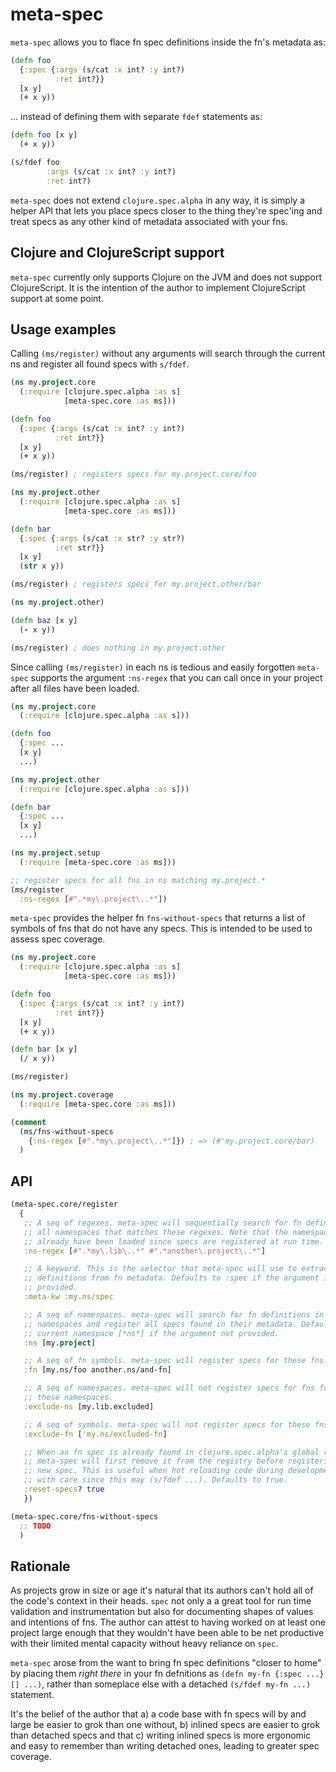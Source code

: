 # meta-spec

`meta-spec` allows you to flace fn spec definitions inside the fn's metadata as:

```clj
(defn foo
  {:spec {:args (s/cat :x int? :y int?)
          :ret int?}}
  [x y]
  (+ x y))
```

... instead of defining them with separate `fdef` statements as:

```clj
(defn foo [x y]
  (+ x y))

(s/fdef foo
        :args (s/cat :x int? :y int?)
        :ret int?)
```

`meta-spec` does not extend `clojure.spec.alpha` in any way, it is simply a
helper API that lets you place specs closer to the thing they're spec'ing and
treat specs as any other kind of metadata associated with your fns.

## Clojure and ClojureScript support

`meta-spec` currently only supports Clojure on the JVM and does not support
ClojureScript. It is the intention of the author to implement ClojureScript
support at some point.

## Usage examples

Calling `(ms/register)` without any arguments will search through the current ns
and register all found specs with `s/fdef`.

```clj
(ns my.project.core
  (:require [clojure.spec.alpha :as s]
            [meta-spec.core :as ms]))

(defn foo
  {:spec {:args (s/cat :x int? :y int?)
          :ret int?}}
  [x y]
  (+ x y))

(ms/register) ; registers specs for my.project.core/foo

(ns my.project.other
  (:require [clojure.spec.alpha :as s]
            [meta-spec.core :as ms]))

(defn bar
  {:spec {:args (s/cat :x str? :y str?)
          :ret str?}}
  [x y]
  (str x y))

(ms/register) ; registers specs for my.project.other/bar

(ns my.project.other)

(defn baz [x y]
  (- x y))

(ms/register) ; does nothing in my.project.other
```

Since calling `(ms/register)` in each ns is tedious and easily forgotten
`meta-spec` supports the argument `:ns-regex` that you can call once in your
project after all files have been loaded.

```clj
(ns my.project.core
  (:require [clojure.spec.alpha :as s]))

(defn foo
  {:spec ...
  [x y]
  ...)

(ns my.project.other
  (:require [clojure.spec.alpha :as s]))

(defn bar
  {:spec ...
  [x y]
  ...)

(ns my.project.setup
  (:require [meta-spec.core :as ms]))

;; register specs for all fns in ns matching my.project.*
(ms/register
  :ns-regex [#".*my\.project\..*"])
```

`meta-spec` provides the helper fn `fns-without-specs` that returns a list of
symbols of fns that do not have any specs. This is intended to be used to assess
spec coverage.

```clj
(ns my.project.core
  (:require [clojure.spec.alpha :as s]
            [meta-spec.core :as ms]))

(defn foo
  {:spec {:args (s/cat :x int? :y int?)
          :ret int?}}
  [x y]
  (+ x y))

(defn bar [x y]
  (/ x y))

(ms/register)

(ns my.project.coverage
  (:require [meta-spec.core :as ms]))

(comment
  (ms/fns-without-specs
    {:ns-regex [#".*my\.project\..*"]}) ; => (#'my.project.core/bar)
  )
```

## API

```clj
(meta-spec.core/register
  {
   ;; A seq of regexes. meta-spec will sequentially search for fn definitions in
   ;; all namespaces that matches these regexes. Note that the namespaces must
   ;; already have been loaded since specs are registered at run time.
   :ns-regex [#".*my\.lib\..*" #".*another\.project\..*"]

   ;; A keyword. This is the selector that meta-spec will use to extract spec
   ;; definitions from fn metadata. Defaults to :spec if the argument is not
   ;; provided.
   :meta-kw :my.ns/spec

   ;; A seq of namespaces. meta-spec will search for fn definitions in these
   ;; namespaces and register all specs found in their metadata. Defaults to the
   ;; current namespace [*ns*] if the argument not provided.
   :ns [my.project]

   ;; A seq of fn symbols. meta-spec will register specs for these fns.
   :fn [my.ns/foo another.ns/and-fn]

   ;; A seq of namespaces. meta-spec will not register specs for fns found in
   ;; these namespaces.
   :exclude-ns [my.lib.excluded]

   ;; A seq of symbols. meta-spec will not register specs for these fns.
   :exclude-fn ['my.ns/excluded-fn]

   ;; When an fn spec is already found in clojure.spec.alpha's global registry
   ;; meta-spec will first remove it from the registry before registering the
   ;; new spec. This is useful when hot reloading code during development. Use
   ;; with care since this may (s/fdef ...). Defaults to true.
   :reset-specs? true
   })

(meta-spec.core/fns-without-specs
  ;; TODO
  )
```

## Rationale

As projects grow in size or age it's natural that its authors can't hold all of
the code's context in their heads. `spec` not only a a great tool for run time
validation and instrumentation but also for documenting shapes of values and
intentions of fns. The author can attest to having worked on at least one
project large enough that they wouldn't have been able to be net productive with
their limited mental capacity without heavy reliance on `spec`.

`meta-spec` arose from the want to bring fn spec definitions "closer to home" by
placing them _right there_ in your fn defnitions as `(defn my-fn {:spec ...} []
...)`, rather than someplace else with a detached `(s/fdef my-fn ...)`
statement.


It's the belief of the author that a) a code base with fn specs will by and
large be easier to grok than one without, b) inlined specs are easier to grok
than detached specs and that c) writing inlined specs is more ergonomic and easy
to remember than writing detached ones, leading to greater spec coverage.
